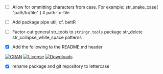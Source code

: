 - [ ] Allow for ommitting characters from case.
      For example: str_snake_case( "path/to/file" )  # path-to-file 

- [ ] Add package pipe util, cf. bettR

- [ ] Factor-out general str_tools to `stringr.tools` package
  str_delete
  str_collapse_white_space
  patterns  


- [x] Add the following to the README.md header

[![CRAN](http://www.r-pkg.org/badges/version/lettercase)](https://cran.rstudio.com/web/packages/lettercase/index.html) 
[![License](http://img.shields.io/badge/license-GPL%20%28%3E=%202%29-brightgreen.svg?style=flat)](http://www.gnu.org/licenses/gpl-2.0.html) 
[![Downloads](http://cranlogs.r-pkg.org/badges/lettercase?color=brightgreen)](http://www.r-pkg.org/pkg/lettercase)
 

- [x] rename package and git repository to lettercase
